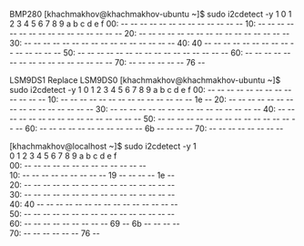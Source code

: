 BMP280
[khachmakhov@khachmakhov-ubuntu ~]$ sudo i2cdetect -y  1
     0  1  2  3  4  5  6  7  8  9  a  b  c  d  e  f
00:          -- -- -- -- -- -- -- -- -- -- -- -- --
10: -- -- -- -- -- -- -- -- -- -- -- -- -- -- -- --
20: -- -- -- -- -- -- -- -- -- -- -- -- -- -- -- --
30: -- -- -- -- -- -- -- -- -- -- -- -- -- -- -- --
40: 40 -- -- -- -- -- -- -- -- -- -- -- -- -- -- --
50: -- -- -- -- -- -- -- -- -- -- -- -- -- -- -- --
60: -- -- -- -- -- -- -- -- -- -- -- -- -- -- -- --
70: -- -- -- -- -- -- 76 --


LSM9DS1  Replace LSM9DS0
[khachmakhov@khachmakhov-ubuntu ~]$ sudo i2cdetect -y  1
     0  1  2  3  4  5  6  7  8  9  a  b  c  d  e  f
00:          -- -- -- -- -- -- -- -- -- -- -- -- --
10: -- -- -- -- -- -- -- -- -- -- -- -- -- -- 1e --
20: -- -- -- -- -- -- -- -- -- -- -- -- -- -- -- --
30: -- -- -- -- -- -- -- -- -- -- -- -- -- -- -- --
40: -- -- -- -- -- -- -- -- -- -- -- -- -- -- -- --
50: -- -- -- -- -- -- -- -- -- -- -- -- -- -- -- --
60: -- -- -- -- -- -- -- -- -- -- -- 6b -- -- -- --
70: -- -- -- -- -- -- -- --

[khachmakhov@localhost ~]$ sudo i2cdetect -y 1                                                                                                          
     0  1  2  3  4  5  6  7  8  9  a  b  c  d  e  f                                                                                           
00:          -- -- -- -- -- -- -- -- -- -- -- -- --                                                                                           
10: -- -- -- -- -- -- -- -- -- 19 -- -- -- -- 1e --                                                                                           
20: -- -- -- -- -- -- -- -- -- -- -- -- -- -- -- --                                                                                           
30: -- -- -- -- -- -- -- -- -- -- -- -- -- -- -- --                                                                                           
40: 40 -- -- -- -- -- -- -- -- -- -- -- -- -- -- --                                                                                           
50: -- -- -- -- -- -- -- -- -- -- -- -- -- -- -- --                                                                                           
60: -- -- -- -- -- -- -- -- -- 69 -- 6b -- -- -- --                                                                                           
70: -- -- -- -- -- -- 76 --  